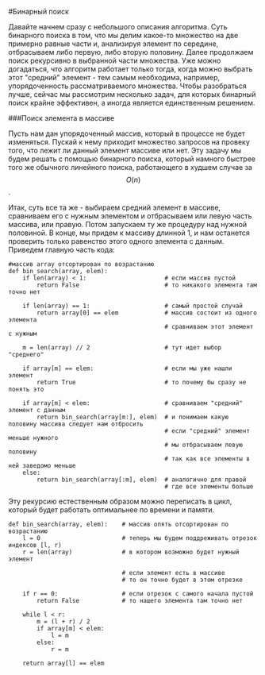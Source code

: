 #Бинарный поиск

Давайте начнем сразу с небольшого описания алгоритма. Суть бинарного поиска в том, что мы делим какое-то множество на две примерно равные части и, анализируя элемент по середине, отбрасываем либо первую, либо вторую половину. Далее продолжаем поиск рекурсивно в выбранной части множества. Уже можно догадаться, что алгоритм работает только тогда, когда можно выбрать этот "средний" элемент - тем самым необходима, например, упорядоченность рассматриваемого множества. Чтобы разобраться лучше, сейчас мы рассмотрим несколько задач, для которых бинарный поиск крайне эффективен, а иногда является единственным решением.    

###Поиск элемента в массиве

Пусть нам дан упорядоченный массив, который в процессе не будет изменяться. Пускай к нему приходит множество запросов на провеку того, что лежит ли данный элемент массиве или нет. Эту задачу мы будем решать с помощью бинарного поиска, который намного быстрее того же обычного линейного поиска, работающего в худшем случае за $$O(n)$$. 

Итак, суть все та же - выбираем средний элемент в массиве, сравниваем его с нужным элементом и отбрасываем или левую часть массива, или правую. Потом запускаем ту же процедуру над нужной половиной. В конце, мы придем к массиву длинной 1, и нам останется проверить только равенство этого одного элемента с данным. Приведем главную часть кода: 

```
#массив array отсортирован по возрастанию
def bin_search(array, elem):
	if len(array) < 1:                      # если массив пустой
	    return False                        # то никакого элемента там точно нет
		
	if len(array) == 1:                     # самый простой случай  
	    return array[0] == elem             # массив состоит из одного элемента
	                                        # сравниваем этот элемент с нужным
		
	m = len(array) // 2                     # тут идет выбор "среднего"
	
	if array[m] == elem:                    # если мы уже нашли элемент
	    return True                         # то почему бы сразу не понять это
	                            
	if array[m] < elem:                     # сравниваем "средний" элемент с данным 
	    return bin_search(array[m:], elem)  # и понимаем какую половину массива следует нам отбросить
		                                    # если "средний" элемент меньше нужного 
		                                    # мы отбрасываем левую половину 
		                                    # так как все элементы в ней заведомо меньше 
	else:
		return bin_search(array[:m], elem)  # аналогично для правой 
		                                    # где все элементы больше
```

Эту рекурсию естественным образом можно переписать в цикл, который будет работать оптимальнее по времени и памяти. 

```
def bin_search(array, elem):    # массив опять отсортирован по возрастанию
    l = 0                       # теперь мы будем поддреживать отрезок индексов [l, r)
    r = len(array)              # в котором возможно будет нужный элемент
                                
                                # если элемент есть в массиве
                                # то он точно будет в этом отрезке
    
    if r == 0:                  # если отрезок с самого начала пустой
        return False            # то нашего элемента там точно нет
        
    while l < r:
        m = (l + r) / 2
        if array[m] < elem:
            l = m
        else:
            r = m
            
    return array[l] == elem
```

